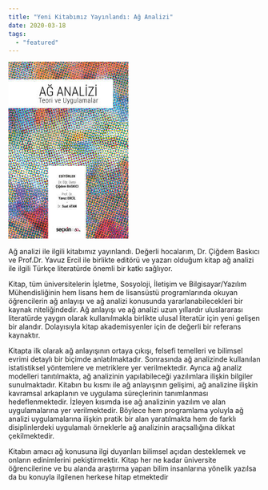 ```yaml
---
title: "Yeni Kitabımız Yayınlandı: Ağ Analizi"
date: 2020-03-18
tags: 
  - "featured"
---
```


![](/images/222534513_400_wm.jpg)

Ağ analizi ile ilgili kitabımız yayınlandı. Değerli hocalarım, Dr. Çiğdem Baskıcı ve Prof.Dr. Yavuz Ercil ile birlikte editörü ve yazarı olduğum kitap ağ analizi ile ilgili Türkçe literatürde önemli bir katkı sağlıyor.

Kitap, tüm üniversitelerin İşletme, Sosyoloji, İletişim ve Bilgisayar/Yazılım Mühendisliğinin hem lisans hem de lisansüstü programlarında okuyan öğrencilerin ağ anlayışı ve ağ analizi konusunda yararlanabilecekleri bir kaynak niteliğindedir. Ağ anlayışı ve ağ analizi uzun yıllardır uluslararası literatürde yaygın olarak kullanılmakla birlikte ulusal literatür için yeni gelişen bir alandır. Dolayısıyla kitap akademisyenler için de değerli bir referans kaynaktır.

Kitapta ilk olarak ağ anlayışının ortaya çıkışı, felsefi temelleri ve bilimsel evrimi detaylı bir biçimde anlatılmaktadır. Sonrasında ağ analizinde kullanılan istatistiksel yöntemlere ve metriklere yer verilmektedir. Ayrıca ağ analiz modelleri tanıtılmakta, ağ analizinin yapılabileceği yazılımlara ilişkin bilgiler sunulmaktadır. Kitabın bu kısmı ile ağ anlayışının gelişimi, ağ analizine ilişkin kavramsal arkaplanın ve uygulama süreçlerinin tanımlanması hedeflenmektedir. İzleyen kısımda ise ağ analizinin yazılım ve alan uygulamalarına yer verilmektedir. Böylece hem programlama yoluyla ağ analizi uygulamalarına ilişkin pratik bir alan yaratılmakta hem de farklı disiplinlerdeki uygulamalı örneklerle ağ analizinin araçsallığına dikkat çekilmektedir.

Kitabın amacı ağ konusuna ilgi duyanları bilimsel açıdan desteklemek ve onların edinimlerini pekiştirmektir. Kitap her ne kadar üniversite öğrencilerine ve bu alanda araştırma yapan bilim insanlarına yönelik yazılsa da bu konuyla ilgilenen herkese hitap etmektedir

